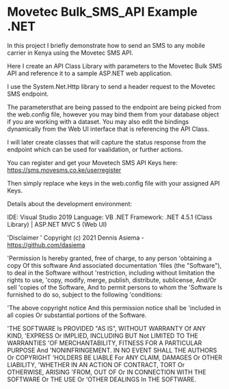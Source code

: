 # Movetec Bulk_SMS_API Example .NET
 In this project I briefly demonstrate how to send an SMS to any mobile carrier in Kenya using the Movetec SMS API.
 
 Here I create an API Class Library with parameters to the Movetec Bulk SMS API and reference it to a sample ASP.NET web application. 
 
 I use the System.Net.Http library to send a header request to the Movetec SMS endpoint. 
 
 The parametersthat are being passed to the endpoint are being picked from the web.config file, however you may bind them from your database object if you are working with a dataset. You may also edit the bindings dynamically from the Web UI interface that is referencing the API Class.
 
 I will later create classes that will capture the status response from the endpoint which can be used for vaalidation, or further actions.
 
 You can register and get your Movetech SMS API Keys here:
 https://sms.movesms.co.ke/userregister
 
 Then simply replace whe keys in the web.config file with your assigned API Keys.
 
 Details about the development environment:
 
 IDE: Visual Studio 2019
 Language: VB .NET
 Framework: .NET 4.5.1 (Class Library) | ASP.NET MVC 5 (Web UI)
 
 
 'Disclaimer
'    Copyright (c) 2021 Dennis Asiema - https://github.com/dasiema

'Permission Is hereby granted, free of charge, to any person
'obtaining a copy Of this software And associated documentation
'files (the "Software"), to deal in the Software without
'restriction, including without limitation the rights to use,
'copy, modify, merge, publish, distribute, sublicense, And/Or sell
'copies of the Software, And to permit persons to whom the
'Software Is furnished to do so, subject to the following
'conditions:

'The above copyright notice And this permission notice shall be
'included in all copies Or substantial portions of the Software.

'THE SOFTWARE Is PROVIDED "AS IS", WITHOUT WARRANTY Of ANY KIND,
'EXPRESS Or IMPLIED, INCLUDING BUT Not LIMITED TO THE WARRANTIES
'OF MERCHANTABILITY, FITNESS FOR A PARTICULAR PURPOSE And
'NONINFRINGEMENT. IN NO EVENT SHALL THE AUTHORS Or COPYRIGHT
'HOLDERS BE LIABLE For ANY CLAIM, DAMAGES Or OTHER LIABILITY,
'WHETHER IN AN ACTION OF CONTRACT, TORT Or OTHERWISE, ARISING
'FROM, OUT OF Or IN CONNECTION WITH THE SOFTWARE Or THE USE Or
'OTHER DEALINGS In THE SOFTWARE.
 
